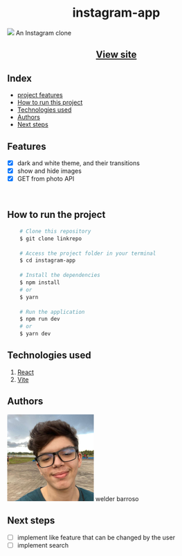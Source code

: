 <h1 align="center">instagram-app</h1>
<img src="./capa.jpg"/>
An Instagram clone
<h2 align="center"><a href="https://master--ubiquitous-tapioca-4da5cb.netlify.app/">View site</a></h2>

## Index

- <a href="#funcionalidades-do-projeto">project features</a>
- <a href="#como-rodar">How to run this project</a>
- <a href="#tecnologias-ultilizadas">Technologies used</a>
- <a href="#pessoas-autoras">Authors</a>
- <a href="#proximos-passos">Next steps</a>

<h2 id="funcionalidades-do-projeto">Features</h2>

- [x] dark and white theme, and their transitions
- [x] show and hide images
- [x] GET from photo API
<br>

<h2 id="como-rodar">How to run the project</h2>

``` bash
    # Clone this repository
    $ git clone linkrepo

    # Access the project folder in your terminal
    $ cd instagram-app

    # Install the dependencies
    $ npm install
    # or
    $ yarn

    # Run the application
    $ npm run dev
    # or
    $ yarn dev
```

<h2 id="tecnologias-ultilizadas">Technologies used</h2> 

1. [React](https://react.dev/)
1. [Vite](https://vitejs.dev/)

<h2 id="pessoas-autoras">Authors</h2> 
<img alt="my profile picture" src="./perfil-quadrado.JPG" width="200"/>
welder barroso

<h2 id="proximos-passos">Next steps</h2> 

- [ ] implement like feature that can be changed by the user
- [ ] implement search
